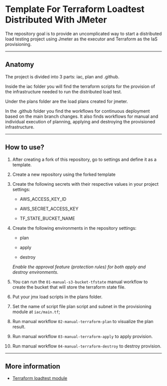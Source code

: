 # Template For Terraform Loadtest Distributed With JMeter

The repository goal is to provide an uncomplicated way to start a distributed load testing project using Jmeter as the executor and Terraform as the IaS provisioning.

---

## Anatomy

The project is divided into 3 parts: iac, plan and .github.

Inside the iac folder you will find the terraform scripts for the provision of the infrastructure needed to run the distributed load test.

Under the plans folder are the load plans created for jmeter.

In the .github folder you find the workflows for continuous deployment based on the main branch changes. It also finds workflows for manual and individual execution of planning, applying and destroying the provisioned infrastructure.

---

## How to use?

1. After creating a fork of this repository, go to settings and define it as a template.

2. Create a new repository using the forked template

3. Create the following secrets with their respective values ​​in your project settings:

    - AWS_ACCESS_KEY_ID

    - AWS_SECRET_ACCESS_KEY

    - TF_STATE_BUCKET_NAME

4. Create the following environments in the repository settings:

    - plan

    - apply

    - destroy

    *Enable the approval feature (protection rules) for both apply and destroy environments.*    

5. You can run the `01-manual-s3-bucket-tfstate` manual workflow to create the bucket that will store the terraform state file.

6. Put your jmx load scripts in the plans folder.

7. Set the name of script file plan script and subnet in the provisioning module at `iac/main.tf`;

8. Run manual workflow `02-manual-terraform-plan` to visualize the plan result.

9. Run manual workflow `03-manual-terraform-apply` to apply provision.

10. Run manual workflow `04-manual-terraform-destroy` to destroy provision.

---

## More information

- [Terraform loadtest module](https://registry.terraform.io/modules/marcosborges/loadtest-distribuited/aws/latest)

